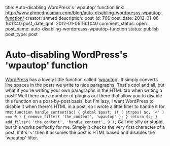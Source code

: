 title: Auto-disabling WordPress's 'wpautop' function
link: http://www.ahmednuaman.com/blog/auto-disabling-wordpresss-wpautop-function/
creator: ahmed
description: 
post_id: 766
post_date: 2012-01-06 16:11:40
post_date_gmt: 2012-01-06 16:11:40
comment_status: open
post_name: auto-disabling-wordpresss-wpautop-function
status: publish
post_type: post

# Auto-disabling WordPress's 'wpautop' function

[WordPress](http://wordpress.org/) has a lovely little function called '[wpautop](http://codex.wordpress.org/Function_Reference/wpautop)'. It simply converts line spaces in the posts we write to nice paragraphs. That's cool and all, but what if you're writing your own paragraphs in the HTML tab when writing a post? Well there are a number of plugins out there that allow you to disable this function on a post-by-post basis, but I'm lazy, I want WordPress to disable it when there's HTML in a post, so I wrote a little filter to handle it for me: ` function handle_content($c) { global $post; if ( strpos( $c, '<' ) === 0 ) { remove_filter( 'the_content', 'wpautop' ); } return $c; } add_filter( 'the_content', 'handle_content', 9 ); ` Call me silly or stupid, but this works perfectly for me. Simply it checks the very first character of a post, if it's '<' then it assumes the post is HTML based and disables the 'wpautop' filter.